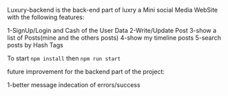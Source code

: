 Luxury-backend is the back-end part of luxry a Mini social Media WebSite with the following features:

1-SignUp/Login and Cash of the User Data
2-Write/Update Post
3-show a list of Posts(mine and the others posts)
4-show my timeline posts
5-search posts by Hash Tags

To start `npm install`
then `npm run start`

future improvement for the backend part of the project:

1-better message indecation of errors/success
